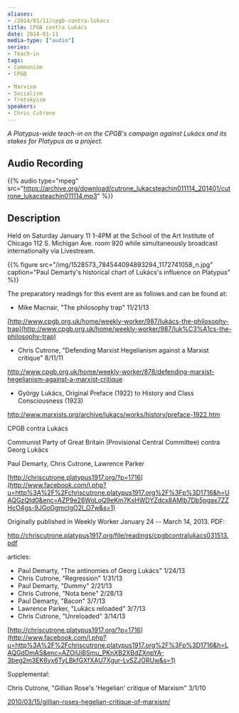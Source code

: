 ```yaml
---
aliases:
- /2014/01/11/cpgb-contra-lukacs
title: CPGB contra Lukács
date: 2014-01-11
media-type: ["audio"]
series:
- Teach-in
tags:
- Communism
- CPGB

- Marxism
- Socialism
- Trotskyism
speakers:
- Chris Cutrone
---
```


_A Platypus-wide teach-in on the CPGB's campaign against Lukács and its stakes for Platypus as a project._

## Audio Recording

{{% audio type="mpeg" src="https://archive.org/download/cutrone_lukacsteachin011114_201401/cutrone_lukacsteachin011114.mp3" %}}

## Description

Held on Saturday January 11 1-4PM at the School of the Art Institute of Chicago 112 S. Michigan Ave. room 920 while simultaneously broadcast internationally via Livestream.

{{% figure src="/img/1528573_784544094893294_1172741058_n.jpg" caption="Paul Demarty's historical chart of Lukács's influence on Platypus" %}}

The preparatory readings for this event are as follows and can be found at:

- Mike Macnair, "The philosophy trap" 11/21/13

[http://www.cpgb.org.uk/home/weekly-worker/987/lukács-the-philosophy-trap](http://www.cpgb.org.uk/home/weekly-worker/987/luk%C3%A1cs-the-philosophy-trap)

- Chris Cutrone, "Defending Marxist Hegelianism against a Marxist critique" 8/11/11

<http://www.cpgb.org.uk/home/weekly-worker/878/defending-marxist-hegelianism-against-a-marxist-critique>

- György Lukács, Original Preface (1922) to History and Class Consciousness (1923)

<http://www.marxists.org/archive/lukacs/works/history/preface-1922.htm>

CPGB contra Lukács

Communist Party of Great Britain (Provisional Central Committee) contra Georg Lukács

Paul Demarty, Chris Cutrone, Lawrence Parker

[http://chriscutrone.platypus1917.org/?p=1716](http://www.facebook.com/l.php?u=http%3A%2F%2Fchriscutrone.platypus1917.org%2F%3Fp%3D1716&h=UAQGzQtd0&enc=AZP9e26WoLoQ9eKm7KsHWDYZdcx8AMlb7Db5pgax7ZZHcO4gs-9JGoGgmcIgO2I_O7w&s=1)

Originally published in Weekly Worker January 24 -- March 14, 2013. PDF:

<http://chriscutrone.platypus1917.org/file/readings/cpgbcontralukacs031513.pdf>

articles:
- Paul Demarty, "The antinomies of Georg Lukács" 1/24/13
- Chris Cutrone, "Regression" 1/31/13
- Paul Demarty, "Dummy" 2/21/13
- Chris Cutrone, "Nota bene" 2/28/13
- Paul Demarty, "Bacon" 3/7/13
- Lawrence Parker, "Lukács reloaded" 3/7/13
- Chris Cutrone, "Unreloaded" 3/14/13

[http://chriscutrone.platypus1917.org/?p=1716](http://www.facebook.com/l.php?u=http%3A%2F%2Fchriscutrone.platypus1917.org%2F%3Fp%3D1716&h=LAQGdDmAS&enc=AZOiUjBSmu_PKnXB2XBdZXnpYA-3beg2m3EK6yx6TyLBkfGXfXAU7Xgur-LvSZJORUw&s=1)

Supplemental:

Chris Cutrone, "Gillian Rose's 'Hegelian' critique of Marxism" 3/1/10

[2010/03/15/gillian-roses-hegelian-critique-of-marxism/](http://www.facebook.com/l.php?u=http%3A%2F%2Fplatypus1917.org%2F2010%2F03%2F15%2Fgillian-roses-hegelian-critique-of-marxism%2F&h=cAQEknJJp&enc=AZOFm4sA3W3yrRYa5N_eJuLiKawVfr7JaoRccGvViSKTBc10TTHaxzSig3BKH0gCr1Q&s=1)
